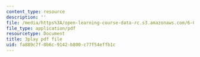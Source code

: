 ```yaml
---
content_type: resource
description: ''
file: /media/https%3A/open-learning-course-data-rc.s3.amazonaws.com/6-042j-mathematics-for-computer-science-spring-2015/fa889c7f0b6c9142b800c77f54effb1c_iDfyX8WRIyM.pdf
file_type: application/pdf
resourcetype: Document
title: 3play pdf file
uid: fa889c7f-0b6c-9142-b800-c77f54effb1c
---
```


